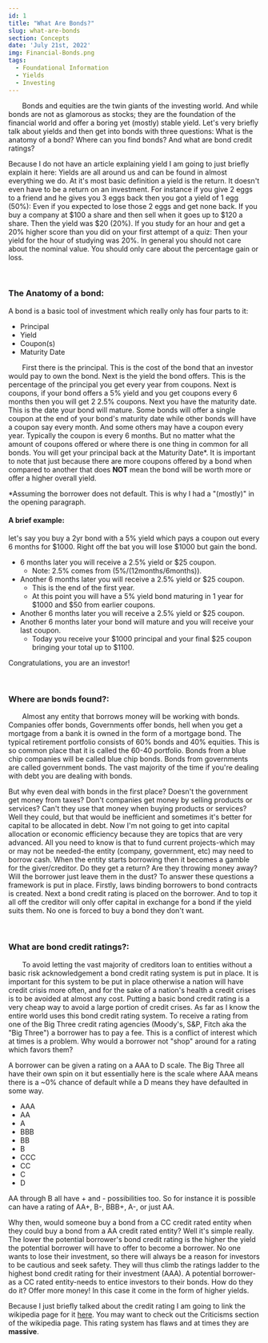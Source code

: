 ```yaml
---
id: 1
title: "What Are Bonds?"
slug: what-are-bonds
section: Concepts
date: 'July 21st, 2022'
img: Financial-Bonds.png
tags:
  - Foundational Information
  - Yields
  - Investing
---
```


<p>&nbsp;&nbsp;&nbsp;&nbsp;&nbsp;&nbsp; Bonds and equities are the twin giants of the investing world. And while bonds are not as glamorous as stocks; they are the foundation of the financial world and offer a boring yet (mostly) stable yield. Let's very briefly talk about yields and then get into bonds with three questions: What is the anatomy of a bond? Where can you find bonds? And what are bond credit ratings?</p>

<!--more-->

<p>Because I do not have an article explaining yield I am going to just briefly explain it here: Yields are all around us and can be found in almost everything we do. At it's most basic definition a yield is the return. It doesn't even have to be a return on an investment. For instance if you give 2 eggs to a friend and he gives you 3 eggs back then you got a yield of 1 egg (50%): Even if you expected to lose those 2 eggs and get none back. If you buy a company at $100 a share and then sell when it goes up to $120 a share. Then the yield was $20 (20%). If you study for an hour and get a 20% higher score than you did on your first attempt of a quiz: Then your yield for the hour of studying was 20%. In general you should not care about the nominal value. You should only care about the percentage gain or loss.</p>
<br>

### The Anatomy of a bond:

<p>A bond is a basic tool of investment which really only has four parts to it: <p>

- Principal
- Yield
- Coupon(s)
- Maturity Date

<p>&nbsp;&nbsp;&nbsp;&nbsp;&nbsp;&nbsp; First there is the principal. This is the cost of the bond that an investor would pay to own the bond. Next is the yield the bond offers. This is the percentage of the principal you get every year from coupons. Next is coupons, if your bond offers a 5% yield and you get coupons every 6 months then you will get 2 2.5% coupons. Next you have the maturity date. This is the date your bond will mature. Some bonds will offer a single coupon at the end of your bond's maturity date while other bonds will have a coupon say every month. And some others may have a coupon every year. Typically the coupon is every 6 months. But no matter what the amount of coupons offered or where there is one thing in common for all bonds. You will get your principal back at the Maturity Date*. It is important to note that just because there are more coupons offered by a bond when compared to another that does <b>NOT</b> mean the bond will be worth more or offer a higher overall yield.<p> 

*Assuming the borrower does not default. This is why I had a "(mostly)" in the opening paragraph.

#### A brief example:

<p>let's say you buy a 2yr bond with a 5% yield which pays a coupon out every 6 months for $1000. Right off the bat you will lose $1000 but gain the bond.<br>

- 6 months later you will receive a 2.5% yield or $25 coupon. 
  - Note: 2.5% comes from (5%/(12months/6months)).<br>
- Another 6 months later you will receive a 2.5% yield or $25 coupon. 
  - This is the end of the first year. 
  - At this point you will have a 5% yield bond maturing in 1 year for $1000 and $50 from earlier coupons.<br> 
- Another 6 months later you will receive a 2.5% yield or $25 coupon.<br>
- Another 6 months later your bond will mature and you will receive your last coupon. 
  - Today you receive your $1000 principal and your final $25 coupon bringing your total up to $1100. 
  
Congratulations, you are an investor!</p>
<br>

### Where are bonds found?:

<p>&nbsp;&nbsp;&nbsp;&nbsp;&nbsp;&nbsp; Almost any entity that borrows money will be working with bonds. Companies offer bonds, Governments offer bonds, hell when you get a mortgage from a bank it is owned in the form of a mortgage bond. The typical retirement portfolio consists of 60% bonds and 40% equities. This is so common place that it is called the 60-40 portfolio. Bonds from a blue chip companies will be called blue chip bonds. Bonds from governments are called government bonds. The vast majority of the time if you're dealing with debt you are dealing with bonds.</p>

<p>But why even deal with bonds in the first place? Doesn't the government get money from taxes? Don't companies get money by selling products or services? Can't they use that money when buying products or services? Well they could, but that would be inefficient and sometimes it's better for capital to be allocated in debt. Now I'm not going to get into capital allocation or economic efficiency because they are topics that are very advanced. All you need to know is that to fund current projects-which may or may not be needed-the entity (company, government, etc) may need to borrow cash. When the entity starts borrowing then it becomes a gamble for the giver/creditor. Do they get a return? Are they throwing money away? Will the borrower just leave them in the dust? To answer these questions a framework is put in place. Firstly, laws binding borrowers to bond contracts is created. Next a bond credit rating is placed on the borrower. And to top it all off the creditor will only offer capital in exchange for a bond if the yield suits them. No one is forced to buy a bond they don't want.</p>
<br>

### What are bond credit ratings?:

<p>&nbsp;&nbsp;&nbsp;&nbsp;&nbsp;&nbsp; To avoid letting the vast majority of creditors loan to entities without a basic risk acknowledgement a bond credit rating system is put in place. It is important for this system to be put in place otherwise a nation will have credit crisis more often, and for the sake of a nation's health a credit crises is to be avoided at almost any cost. Putting a basic bond credit rating is a very cheap way to avoid a large portion of credit crises. As far as I know the entire world uses this bond credit rating system. To receive a rating from one of the Big Three credit rating agencies (Moody's, S&P, Fitch aka the "Big Three") a borrower has to pay a fee. This is a conflict of interest which at times is a problem. Why would a borrower not "shop" around for a rating which favors them?</p>

<p> A borrower can be given a rating on a AAA to D scale. The Big Three all have their own spin on it but essentially here is the scale where AAA means there is a ~0% chance of default while a D means they have defaulted in some way.

- AAA
- AA
- A
- BBB
- BB
- B
- CCC
- CC
- C
- D

AA through B all have + and - possibilities too. So for instance it is possible can have a rating of AA+, B-, BBB+, A-, or just AA.<br>

Why then, would someone buy a bond from a CC credit rated entity when they could buy a bond from a AA credit rated entity? Well it's simple really. The lower the potential borrower's bond credit rating is the higher the yield the potential borrower will have to offer to become a borrower. No one wants to lose their investment, so there will always be a reason for investors to be cautious and seek safety. They will thus climb the ratings ladder to the highest bond credit rating for their investment (AAA). A potential borrower-as a CC rated entity-needs to entice investors to their bonds. How do they do it? Offer more money! In this case it come in the form of higher yields.

Because I just briefly talked about the credit rating I am going to link the wikipedia page for it [here](https://en.wikipedia.org/wiki/Bond_credit_rating). You may want to check out the Criticisms section of the wikipedia page. This rating system has flaws and at times they are <b>massive</b>.
</p>
